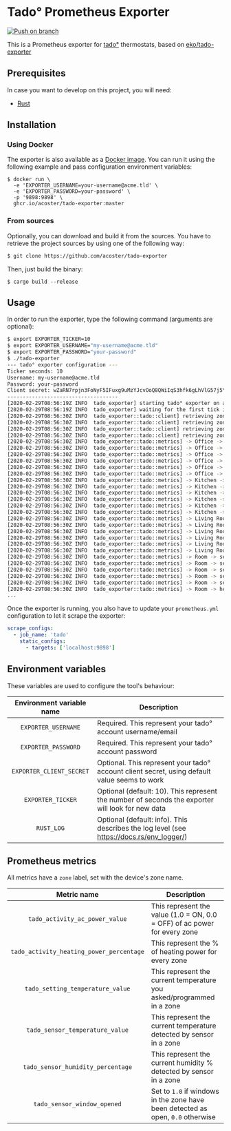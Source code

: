 # Tado° Prometheus Exporter

[![Push on branch](https://github.com/acoster/tado-exporter/actions/workflows/master.yml/badge.svg)](https://github.com/acoster/tado-exporter/actions/workflows/master.yml)

This is a Prometheus exporter for [tado°](https://www.tado.com/) thermostats, based on [eko/tado-exporter](https://github.com/eko/tado-exporter)

## Prerequisites

In case you want to develop on this project, you will need:

* [Rust](https://www.rust-lang.org/)

## Installation

### Using Docker

The exporter is also available as a [Docker image](https://ghcr.io/acoster/tado-exporter).
You can run it using the following example and pass configuration environment variables:

```
$ docker run \
  -e 'EXPORTER_USERNAME=your-username@acme.tld' \
  -e 'EXPORTER_PASSWORD=your-password' \
  -p '9898:9898' \
  ghcr.io/acoster/tado-exporter:master
```

### From sources

Optionally, you can download and build it from the sources. You have to retrieve the project sources by using one of the following way:
```bash
$ git clone https://github.com/acoster/tado-exporter
```

Then, just build the binary:

```
$ cargo build --release
```

## Usage

In order to run the exporter, type the following command (arguments are optional):

```bash
$ export EXPORTER_TICKER=10
$ export EXPORTER_USERNAME="my-username@acme.tld"
$ export EXPORTER_PASSWORD="your-password"
$ ./tado-exporter
--- tado° exporter configuration ---
Ticker seconds: 10
Username: my-username@acme.tld
Password: your-password
Client secret: wZaRN7rpjn3FoNyF5IFuxg9uMzYJcvOoQ8QWiIqS3hfk6gLhVlG57j5YNoZL2Rtc
------------------------------------
[2020-02-29T08:56:19Z INFO  tado_exporter] starting tado° exporter on address: V4(0.0.0.0:9898)
[2020-02-29T08:56:19Z INFO  tado_exporter] waiting for the first tick in 10 seconds...
[2020-02-29T08:56:30Z INFO  tado_exporter::tado::client] retrieving zone details for Office...
[2020-02-29T08:56:30Z INFO  tado_exporter::tado::client] retrieving zone details for Kitchen...
[2020-02-29T08:56:30Z INFO  tado_exporter::tado::client] retrieving zone details for Living Room...
[2020-02-29T08:56:30Z INFO  tado_exporter::tado::client] retrieving zone details for Room...
[2020-02-29T08:56:30Z INFO  tado_exporter::tado::metrics] -> Office -> setting temperature (celsius): 23
[2020-02-29T08:56:30Z INFO  tado_exporter::tado::metrics] -> Office -> setting temperature (fahrenheit): 73.4
[2020-02-29T08:56:30Z INFO  tado_exporter::tado::metrics] -> Office -> sensor temperature (celsius): 23.75
[2020-02-29T08:56:30Z INFO  tado_exporter::tado::metrics] -> Office -> sensor temperature (fahrenheit): 74.75
[2020-02-29T08:56:30Z INFO  tado_exporter::tado::metrics] -> Office -> sensor humidity: 40.1%
[2020-02-29T08:56:30Z INFO  tado_exporter::tado::metrics] -> Office -> heating power: 38%
[2020-02-29T08:56:30Z INFO  tado_exporter::tado::metrics] -> Kitchen -> setting temperature (celsius): 22
[2020-02-29T08:56:30Z INFO  tado_exporter::tado::metrics] -> Kitchen -> setting temperature (fahrenheit): 71.6
[2020-02-29T08:56:30Z INFO  tado_exporter::tado::metrics] -> Kitchen -> sensor temperature (celsius): 22.03
[2020-02-29T08:56:30Z INFO  tado_exporter::tado::metrics] -> Kitchen -> sensor temperature (fahrenheit): 71.65
[2020-02-29T08:56:30Z INFO  tado_exporter::tado::metrics] -> Kitchen -> sensor humidity: 42.7%
[2020-02-29T08:56:30Z INFO  tado_exporter::tado::metrics] -> Kitchen -> heating power: 0%
[2020-02-29T08:56:30Z INFO  tado_exporter::tado::metrics] -> Living Room -> setting temperature (celsius): 22
[2020-02-29T08:56:30Z INFO  tado_exporter::tado::metrics] -> Living Room -> setting temperature (fahrenheit): 71.6
[2020-02-29T08:56:30Z INFO  tado_exporter::tado::metrics] -> Living Room -> sensor temperature (celsius): 22.49
[2020-02-29T08:56:30Z INFO  tado_exporter::tado::metrics] -> Living Room -> sensor temperature (fahrenheit): 72.48
[2020-02-29T08:56:30Z INFO  tado_exporter::tado::metrics] -> Living Room -> sensor humidity: 42.2%
[2020-02-29T08:56:30Z INFO  tado_exporter::tado::metrics] -> Living Room -> heating power: 0%
[2020-02-29T08:56:30Z INFO  tado_exporter::tado::metrics] -> Room -> setting temperature (celsius): 20
[2020-02-29T08:56:30Z INFO  tado_exporter::tado::metrics] -> Room -> setting temperature (fahrenheit): 68
[2020-02-29T08:56:30Z INFO  tado_exporter::tado::metrics] -> Room -> sensor temperature (celsius): 21.42
[2020-02-29T08:56:30Z INFO  tado_exporter::tado::metrics] -> Room -> sensor temperature (fahrenheit): 70.56
[2020-02-29T08:56:30Z INFO  tado_exporter::tado::metrics] -> Room -> sensor humidity: 45.8%
[2020-02-29T08:56:30Z INFO  tado_exporter::tado::metrics] -> Room -> heating power: 0%
...
```

Once the exporter is running, you also have to update your `prometheus.yml` configuration to let it scrape the exporter:

```yaml
scrape_configs:
  - job_name: 'tado'
    static_configs:
      - targets: ['localhost:9898']
```

## Environment variables

These variables are used to configure the tool's behaviour:

| Environment variable name  | Description                                                                                     |
|:-------------------------:|--------------------------------------------------------------------------------------------------|
| `EXPORTER_USERNAME`       | Required. This represent your tado° account username/email                                       |
| `EXPORTER_PASSWORD`       | Required. This represent your tado° account password                                             |
| `EXPORTER_CLIENT_SECRET`  | Optional. This represent your tado° account client secret, using default value seems to work     |
| `EXPORTER_TICKER`         | Optional (default: 10). This represent the number of seconds the exporter will look for new data |
| `RUST_LOG`                | Optional (default: info). This describes the log level (see https://docs.rs/env_logger/)         |

## Prometheus metrics

All metrics have a `zone` label, set with the device's zone name.

| Metric name                  | Description                                                                                  |
|:----------------------------------------:|----------------------------------------------------------------------------------|
| `tado_activity_ac_power_value`           | This represent the value (1.0 = ON, 0.0 = OFF) of ac power for every zone        |
| `tado_activity_heating_power_percentage` | This represent the % of heating power for every zone                             |
| `tado_setting_temperature_value`         | This represent the current temperature you asked/programmed in a zone            |
| `tado_sensor_temperature_value`          | This represent the current temperature detected by sensor in a zone              |
| `tado_sensor_humidity_percentage`        | This represent the current humidity % detected by sensor in a zone               |
| `tado_sensor_window_opened`              | Set to `1.0` if windows in the zone have been detected as open, `0.0` otherwise  |

